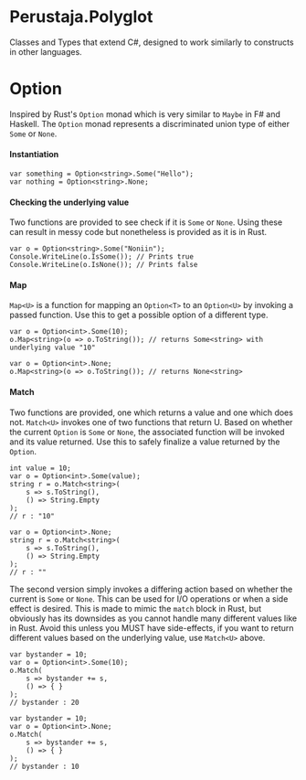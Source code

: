 # Perustaja.Polyglot
Classes and Types that extend C#, designed to work similarly to constructs in other languages.
# Option
Inspired by Rust's ```Option``` monad which is very similar to ```Maybe``` in F# and Haskell. 
The ```Option``` monad represents a discriminated union type of either ```Some``` or ```None```.
#### Instantiation
```
var something = Option<string>.Some("Hello");
var nothing = Option<string>.None;
```
#### Checking the underlying value
Two functions are provided to see check if it is ```Some``` or ```None```. Using these can result in messy code but nonetheless is provided as it is in Rust.
```
var o = Option<string>.Some("Noniin");
Console.WriteLine(o.IsSome()); // Prints true
Console.WriteLine(o.IsNone()); // Prints false
```
#### Map
```Map<U>``` is a function for mapping an ```Option<T>``` to an ```Option<U>``` by invoking a passed function. Use this to get a possible option of a different type.
```
var o = Option<int>.Some(10);
o.Map<string>(o => o.ToString()); // returns Some<string> with underlying value "10"

var o = Option<int>.None;
o.Map<string>(o => o.ToString()); // returns None<string>
```

#### Match
Two functions are provided, one which returns a value and one which does not.
```Match<U>``` invokes one of two functions that return U. Based on whether the current ```Option``` is
```Some``` or ```None```, the associated function will be invoked and its value returned. Use this to
safely finalize a value returned by the ```Option```.
```
int value = 10;
var o = Option<int>.Some(value);
string r = o.Match<string>(
    s => s.ToString(),
    () => String.Empty
);
// r : "10"

var o = Option<int>.None;
string r = o.Match<string>(
    s => s.ToString(),
    () => String.Empty
);
// r : ""
```

The second version simply invokes a differing action based on whether the current is ```Some``` or ```None```. This can be used for I/O operations or when a side effect is desired. This is made to mimic
the ```match``` block in Rust, but obviously has its downsides as you cannot handle many different values
like in Rust. Avoid this unless you MUST have side-effects, if you want to return different values based on
the underlying value, use ```Match<U>``` above.
```
var bystander = 10;
var o = Option<int>.Some(10);
o.Match(
    s => bystander += s,
    () => { }
);
// bystander : 20

var bystander = 10;
var o = Option<int>.None;
o.Match(
    s => bystander += s,
    () => { }
);
// bystander : 10
```